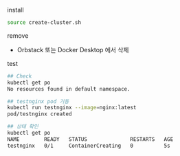 install
```bash
source create-cluster.sh
```

remove
- Orbstack 또는 Docker Desktop 에서 삭제


test
```bash
## Check
kubectl get po
No resources found in default namespace.

## testnginx pod 기동
kubectl run testnginx --image=nginx:latest
pod/testnginx created

## 상태 확인
kubectl get po
NAME        READY   STATUS              RESTARTS   AGE
testnginx   0/1     ContainerCreating   0          5s
```
